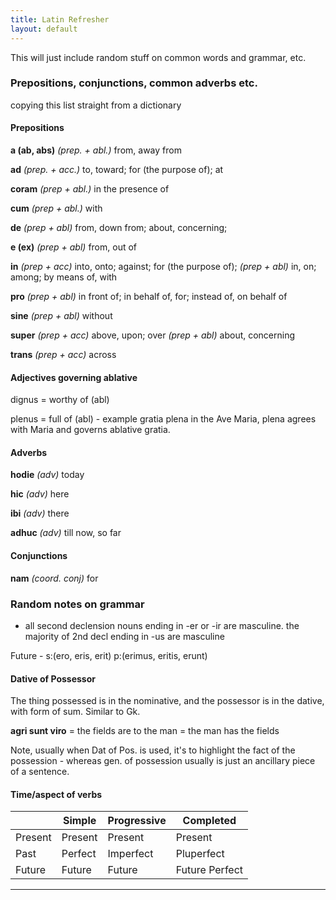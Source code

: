 ```yaml
---
title: Latin Refresher
layout: default
---
```


This will just include random stuff on common words and grammar, etc.


### Prepositions, conjunctions, common adverbs etc.
copying this list straight from a dictionary

#### Prepositions
**a (ab, abs)** _(prep. + abl.)_ from, away from

**ad** _(prep. + acc.)_ to, toward; for (the purpose of); at

**coram** _(prep + abl.)_ in the presence of

**cum** _(prep + abl.)_ with

**de** _(prep + abl)_ from, down from; about, concerning;

**e (ex)** _(prep + abl)_ from, out of

**in** _(prep + acc)_ into, onto; against; for (the purpose of); _(prep + abl)_ in, on; among; by means of, with

**pro** _(prep + abl)_ in front of; in behalf of, for; instead of, on behalf of

**sine** _(prep + abl)_ without

**super** _(prep + acc)_ above, upon; over _(prep + abl)_ about, concerning

**trans** _(prep + acc)_ across

#### Adjectives governing ablative
dignus = worthy of (abl)

plenus = full of (abl) - example gratia plena in the Ave Maria, plena agrees with Maria and governs ablative gratia.


#### Adverbs
**hodie** _(adv)_ today

**hic** _(adv)_ here

**ibi** _(adv)_ there

**adhuc** _(adv)_ till now, so far

#### Conjunctions
**nam** _(coord. conj)_ for

### Random notes on grammar
- all second declension nouns ending in -er or -ir are masculine. the majority of 2nd decl ending in -us are masculine

Future - s:(ero, eris, erit) p:(erimus, eritis, erunt)

#### Dative of Possessor
The thing possessed is in the nominative, and the possessor is in the dative, with form of sum. Similar to Gk.

**agri sunt viro** = the fields are to the man = the man has the fields

Note, usually when Dat of Pos. is used, it's to highlight the fact of the possession - whereas gen. of possession usually is just an ancillary piece of a sentence. 


#### Time/aspect of verbs


| | Simple | Progressive | Completed |
| -- | -- | -- | -- |
| Present | Present | Present | Present |
| Past | Perfect | Imperfect | Pluperfect |
| Future | Future | Future | Future Perfect |




----
